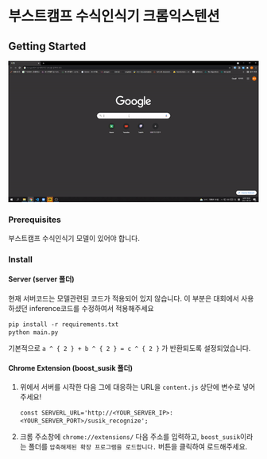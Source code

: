 # 부스트캠프 수식인식기 크롬익스텐션

## Getting Started
![image](demo.gif)
### Prerequisites
부스트캠프 수식인식기 모델이 있어야 합니다.
### Install

#### Server (server 폴더)
현재 서버코드는 모델관련된 코드가 적용되어 있지 않습니다. 이 부분은 대회에서 사용하셨던 inference코드를 수정하여서 적용해주세요
```
pip install -r requirements.txt
python main.py
```

기본적으로 `a ^ { 2 } + b ^ { 2 } = c ^ { 2 }` 가 반환되도록 설정되었습니다.

#### Chrome Extension (boost_susik 폴더)
1. 위에서 서버를 시작한 다음 그에 대응하는 URL을 `content.js` 상단에 변수로 넣어주세요!
    ```
    const SERVERL_URL='http://<YOUR_SERVER_IP>:<YOUR_SERVER_PORT>/susik_recognize';
    ```
2.  크롬 주소창에 `chrome://extensions/` 다음 주소를 입력하고, `boost_susik`이라는 폴더를 `압축해제된 확장 프로그램을 로드합니다.` 버튼을 클릭하여 로드해주세요.



